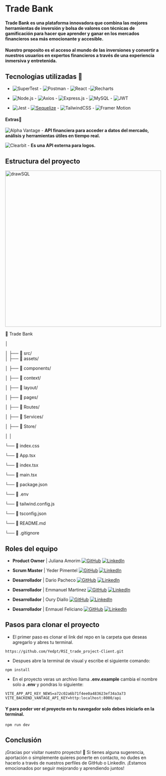 # Trade Bank
#### Trade Bank es  una plataforma innovadora que combina las mejores herramientas de inversión y bolsa de valores con técnicas de gamificación para hacer que aprender y ganar en los mercados financieros sea más emocionante y accesible.

#### Nuestro proposito es el acceso al mundo de las inversiones y convertir a nuestros usuarios en expertos financieros a través de una experiencia inmersiva y entretenida.

## Tecnologias utilizadas 🔽

- ![SuperTest](https://img.shields.io/badge/SuperTest-00BFFF?style=for-the-badge&logo=testing-library&logoColor=white)  - ![Postman](https://img.shields.io/badge/Postman-FF6C37?style=for-the-badge&logo=postman&logoColor=white)		- ![React](https://img.shields.io/badge/React-blue?style=for-the-badge&logo=react&logoColor=white)		-![Recharts](https://img.shields.io/badge/Recharts-0088FF?style=for-the-badge&logo=recharts&logoColor=white)

- ![Node.js](https://img.shields.io/badge/Node.js-green?style=for-the-badge&logo=node.js&logoColor=white)		- ![Axios](https://img.shields.io/badge/Axios-5A29E4?style=for-the-badge&logo=axios&logoColor=white)		- ![Express.js](https://img.shields.io/badge/Express.js-4DB33A?style=for-the-badge&logo=express&logoColor=white)		- ![MySQL](https://img.shields.io/badge/MySQL-4479A1?style=for-the-badge&logo=mysql&logoColor=white)		- ![JWT](https://img.shields.io/badge/JWT-000000?style=for-the-badge&logo=json-web-tokens&logoColor=white)

- ![Jest](https://img.shields.io/badge/Jest-C21325?style=for-the-badge&logo=jest&logoColor=white)		- [![Sequelize](https://img.shields.io/badge/Sequelize-5272B4?style=for-the-badge&logo=sequelize&logoColor=white)](https://sequelize.org/) - ![TailwindCSS](https://img.shields.io/badge/TailwindCSS-38BDF8?style=for-the-badge&logo=tailwindcss&logoColor=white) - ![Framer Motion](https://img.shields.io/badge/Framer%20Motion-0055FF?style=for-the-badge&logo=framer&logoColor=white)

 #### Extras🔽

![Alpha Vantage](https://img.shields.io/badge/Alpha%20Vantage-%23005C99.svg?style=for-the-badge&logo=alpha&logoColor=white) - **API financiera para acceder a datos del mercado, análisis y herramientas útiles en tiempo real.**

![Clearbit](https://img.shields.io/badge/Clearbit-%230000FF.svg?style=for-the-badge&logo=clearbit&logoColor=white) -  **Es una API externa para logos.**

## Estructura del proyecto

<img src="https://github.com/user-attachments/assets/42890729-8d1e-41f6-812b-f22f718e24f8" alt="drawSQL" width="500px">


📁 Trade Bank

│

│
├── 📁 src/                      
│   ├── 📁 assets/          

│   ├── 📁 components/      

│   ├── 📁 context/ 

│   ├── 📁 layout/

│   ├── 📁 pages/   	

│   ├── 📁 Routes/			

│   ├── 📁 Services/

│   ├── 📁 Store/    

│   │			
 
└──  📄  index.css

└──  📄 App.tsx  

└──  📄 index.tsx   

└──  📄 main.tsx     
   
└──  📄 package.json  

└── 📄 .env  

└──  📄 tailwind.config.js  

└── 📄 tsconfig.json  

└── 📄 README.md    

└── 📄 .gitignore               

## Roles del equipo

- **Product Owner** | Juliana Amorim  [![GitHub](https://img.shields.io/badge/GitHub-%23181717.svg?style=for-the-badge&logo=github&logoColor=white)](https://github.com/juamrm)		[![LinkedIn](https://img.shields.io/badge/LinkedIn-%230077B5.svg?style=for-the-badge&logo=linkedin&logoColor=white)](https://www.linkedin.com/in/julianaamrm/)



- **Scrum Master** | Yeder Pimentel [![GitHub](https://img.shields.io/badge/GitHub-000?style=for-the-badge&logo=github&logoColor=white)](https://github.com/Yedpt) 		[![LinkedIn](https://img.shields.io/badge/LinkedIn-0077B5?style=for-the-badge&logo=linkedin&logoColor=white)](https://www.linkedin.com/in/yeder-pimentel/) 


- **Desarrollador** | Dario Pacheco [![GitHub](https://img.shields.io/badge/GitHub-000?style=for-the-badge&logo=github&logoColor=white)](https://github.com/Dario3111)		[![LinkedIn](https://img.shields.io/badge/LinkedIn-0077B5?style=for-the-badge&logo=linkedin&logoColor=white)](https://www.linkedin.com/in/dario3pacheco/) 


- **Desarrollador** | Emmanuel Martinez [![GitHub](https://img.shields.io/badge/GitHub-000?style=for-the-badge&logo=github&logoColor=white)](https://github.com/Rada749)		[![LinkedIn](https://img.shields.io/badge/LinkedIn-0077B5?style=for-the-badge&logo=linkedin&logoColor=white)](https://www.linkedin.com/in/emmanuelmartinezsalazar/)

- **Desarrollador** | Oury Diallo  [![GitHub](https://img.shields.io/badge/GitHub-000?style=for-the-badge&logo=github&logoColor=white)](https://github.com/Diallo2024)		[![LinkedIn](https://img.shields.io/badge/LinkedIn-0077B5?style=for-the-badge&logo=linkedin&logoColor=white)](https://www.linkedin.com/in/diallo-consulting/)


- **Desarrollador** | Enmauel Feliciano  [![GitHub](https://img.shields.io/badge/GitHub-000?style=for-the-badge&logo=github&logoColor=white)](https://github.com/EnmanuelFL)		[![LinkedIn](https://img.shields.io/badge/LinkedIn-0077B5?style=for-the-badge&logo=linkedin&logoColor=white)](https://www.linkedin.com/in/enmanuelfeliciano/)

 ## Pasos para clonar el proyecto
- El primer paso es clonar el link del repo en la carpeta que deseas agregarlo y abres tu terminal.

````
https://github.com/Yedpt/RSI_trade_project-Client.git
````
- Despues abre la terminal de visual y escribe el siguiente comando:

````
npm install
````
- En el proyecto veras un archivo llama **.env.example** cambia el nombre solo a **.env** y pondras lo siguiente:

````
VITE_APP_API_KEY_NEWS=a72c02a6b71f4ee0a483623ef34a3a73
VITE_BACKEND_VANTAGE_API_KEY=http:localhost:8000/api
````
#### Y para poder ver el proyecto en tu navegador solo debes iniciarlo en la terminal.
````
npm run dev
````

## Conclusión
¡Gracias por visitar nuestro proyecto! 🚀
Si tienes alguna sugerencia, aportación o simplemente quieres ponerte en contacto, no dudes en hacerlo a través de nuestros perfiles de GitHub o LinkedIn. ¡Estamos emocionados por seguir mejorando y aprendiendo juntos!


